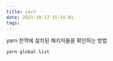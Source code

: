 ```yaml
---
title: yarn
date: 2021-10-17 15:31:01
tags:
---
```


yarn 전역에 설치된 패키지들을 확인하는 방법
```
yarn global list
```